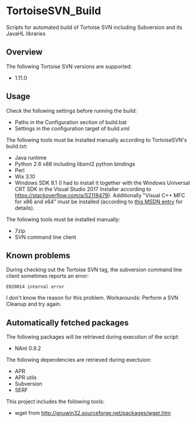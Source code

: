 # TortoiseSVN_Build
Scripts for automated build of Tortoise SVN including Subversion and its JavaHL libraries

## Overview
The following Tortoise SVN versions are supported:
- 1.11.0

## Usage
Check the following settings before running the build:
- Paths in the Configuration section of build.bat
- Settings in the configuration target of build.xml

The following tools must be installed manually according to TortoiseSVN's build.txt:
- Java runtime
- Python 2.6 x86 including libxml2 python bindings
- Perl
- Wix 3.10
- Windows SDK 8.1 (I had to install it together with the Windows Universal CRT SDK in the Visual Studio 2017 Installer according to https://stackoverflow.com/a/52118479). Additionally "Visual C++ MFC for x86 and x64" must be installed (according to [this MSDN entry](https://social.msdn.microsoft.com/Forums/en-US/6b69607a-8a84-4e46-b3c8-5cd832bfb9c7/vs-2017-rc-file-error-rc1015-cannot-open-include-file-afxresh?forum=vcgeneral) for details).

The following tools must be installed manually:
- 7zip
- SVN command line client

## Known problems
During checking out the Tortoise SVN tag, the subversion command line client sometimes reports an error:
```
E020014 internal error
```
I don't know the reason for this problem. Workarounds: Perform a SVN Cleanup and try again.

## Automatically fetched packages
The following packages will be retrieved during execution of the script:
- NAnt 0.9.2

The following dependencies are retrieved during exectuion:
- APR
- APR utils
- Subversion
- SERF

This project includes the following tools:
- wget from http://gnuwin32.sourceforge.net/packages/wget.htm
